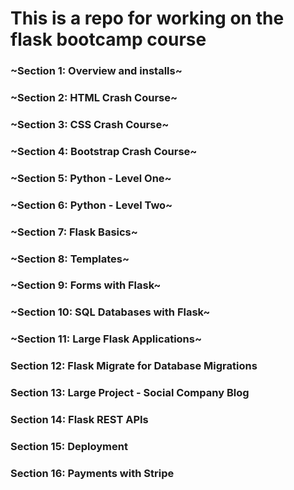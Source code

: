 # This is a repo for working on the flask bootcamp course

### ~Section 1: Overview and installs~
### ~Section 2: HTML Crash Course~
### ~Section 3: CSS Crash Course~
### ~Section 4: Bootstrap Crash Course~
### ~Section 5: Python - Level One~
### ~Section 6: Python - Level Two~
### ~Section 7: Flask Basics~
### ~Section 8: Templates~
### ~Section 9: Forms with Flask~
### ~Section 10: SQL Databases with Flask~
### ~Section 11: Large Flask Applications~
### Section 12: Flask Migrate for Database Migrations
### Section 13: Large Project - Social Company Blog
### Section 14: Flask REST APIs
### Section 15: Deployment
### Section 16: Payments with Stripe
